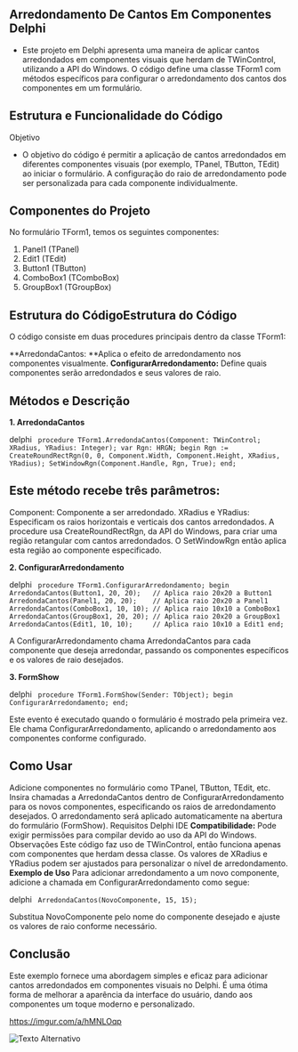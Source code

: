 ## **Arredondamento De Cantos Em Componentes Delphi**
- Este projeto em Delphi apresenta uma maneira de aplicar cantos arredondados em componentes visuais que herdam de TWinControl, utilizando a API do Windows. O código define uma classe TForm1 com métodos específicos para configurar o arredondamento dos cantos dos componentes em um formulário.

## Estrutura e Funcionalidade do Código
Objetivo
- O objetivo do código é permitir a aplicação de cantos arredondados em diferentes componentes visuais (por exemplo, TPanel, TButton, TEdit) ao iniciar o formulário. A configuração do raio de arredondamento pode ser personalizada para cada componente individualmente.

## Componentes do Projeto
No formulário TForm1, temos os seguintes componentes:

1. Panel1 (TPanel)
2. Edit1 (TEdit)
3. Button1 (TButton)
4. ComboBox1 (TComboBox)
5. GroupBox1 (TGroupBox)
## Estrutura do CódigoEstrutura do Código
O código consiste em duas procedures principais dentro da classe TForm1:

**ArredondaCantos: **Aplica o efeito de arredondamento nos componentes visualmente.
**ConfigurarArredondamento:** Define quais componentes serão arredondados e seus valores de raio.
## Métodos e Descrição
**1. ArredondaCantos**

delphi
`
procedure TForm1.ArredondaCantos(Component: TWinControl; XRadius, YRadius: Integer);
var
  Rgn: HRGN;
begin
  Rgn := CreateRoundRectRgn(0, 0, Component.Width, Component.Height, XRadius, YRadius);
  SetWindowRgn(Component.Handle, Rgn, True);
end;`

## Este método recebe três parâmetros:

Component: Componente a ser arredondado.
XRadius e YRadius: Especificam os raios horizontais e verticais dos cantos arredondados.
A procedure usa CreateRoundRectRgn, da API do Windows, para criar uma região retangular com cantos arredondados. O SetWindowRgn então aplica esta região ao componente especificado.

**2. ConfigurarArredondamento**

delphi
`
procedure TForm1.ConfigurarArredondamento;
begin
  ArredondaCantos(Button1, 20, 20);   // Aplica raio 20x20 a Button1
  ArredondaCantos(Panel1, 20, 20);    // Aplica raio 20x20 a Panel1
  ArredondaCantos(ComboBox1, 10, 10); // Aplica raio 10x10 a ComboBox1
  ArredondaCantos(GroupBox1, 20, 20); // Aplica raio 20x20 a GroupBox1
  ArredondaCantos(Edit1, 10, 10);     // Aplica raio 10x10 a Edit1
end;`

A ConfigurarArredondamento chama ArredondaCantos para cada componente que deseja arredondar, passando os componentes específicos e os valores de raio desejados.

**3. FormShow**

delphi
`
procedure TForm1.FormShow(Sender: TObject);
begin
  ConfigurarArredondamento;
end;`

Este evento é executado quando o formulário é mostrado pela primeira vez. Ele chama ConfigurarArredondamento, aplicando o arredondamento aos componentes conforme configurado.

## Como Usar
Adicione componentes no formulário como TPanel, TButton, TEdit, etc.
Insira chamadas a ArredondaCantos dentro de ConfigurarArredondamento para os novos componentes, especificando os raios de arredondamento desejados.
O arredondamento será aplicado automaticamente na abertura do formulário (FormShow).
Requisitos
Delphi IDE
**Compatibilidade:** Pode exigir permissões para compilar devido ao uso da API do Windows.
Observações
Este código faz uso de TWinControl, então funciona apenas com componentes que herdam dessa classe.
Os valores de XRadius e YRadius podem ser ajustados para personalizar o nível de arredondamento.
**Exemplo de Uso**
Para adicionar arredondamento a um novo componente, adicione a chamada em ConfigurarArredondamento como segue:

delphi
`
ArredondaCantos(NovoComponente, 15, 15);`

Substitua NovoComponente pelo nome do componente desejado e ajuste os valores de raio conforme necessário.

## Conclusão
Este exemplo fornece uma abordagem simples e eficaz para adicionar cantos arredondados em componentes visuais no Delphi. É uma ótima forma de melhorar a aparência da interface do usuário, dando aos componentes um toque moderno e personalizado.

https://imgur.com/a/hMNLOqp

![Texto Alternativo](https://imgur.com/a/hMNLOqp)
